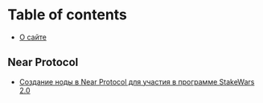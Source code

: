 # Table of contents

* [О сайте](README.md)

## Near Protocol

* [Создание ноды в Near Protocol для участия в программе StakeWars 2.0](near-protocol/stakewars.md)

